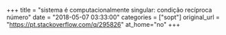 +++
title = "sistema é computacionalmente singular: condição recíproca número"
date = "2018-05-07 03:33:00"
categories = ["sopt"]
original_url = "https://pt.stackoverflow.com/q/295826"
at_home="no"
+++

